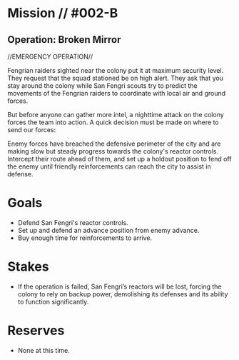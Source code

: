 # Mission // #002-B
## Operation: Broken Mirror
//EMERGENCY OPERATION//

Fengrian raiders sighted near the colony put it at maximum security level. They request that the squad stationed be on high alert. They ask that you stay around the colony while San Fengri scouts try to predict the movements of the Fengrian raiders to coordinate with local air and ground forces.

But before anyone can gather more intel, a nighttime attack on the colony forces the team into action. A quick decision must be made on where to send our forces:

Enemy forces have breached the defensive perimeter of the city and are making slow but steady progress towards the colony's reactor controls. Intercept their route ahead of them, and set up a holdout position to fend off the enemy until friendly reinforcements can reach the city to assist in defense.

# Goals
- Defend San Fengri's reactor controls.
- Set up and defend an advance position from enemy advance.
- Buy enough time for reinforcements to arrive.

# Stakes
- If the operation is failed, San Fengri’s reactors will be lost, forcing the colony to rely on backup power, demolishing its defenses and its ability to function significantly.

# Reserves
- None at this time.
